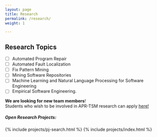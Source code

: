 ```yaml
---
layout: page
title: Research
permalink: /research/
weight: 1

---
```

## Research Topics

- [ ] Automated Program Repair
- [ ] Automated Fault Localization
- [ ] Fix Pattern Mining
- [ ] Mining Software Repositories
- [ ] Machine Learning and Natural Language Processing for Software Engineering
- [ ] Empirical Software Engineering.

<!-- ### **Research**
My research interests lie in the general area of software engineering, with particular emphasis on automated program repair. My work draws on data mining, program analysis, and fault localization and aims to improve the automated program repair agenda towards boosting its adaption by practitioners.


#### Research Interests:
* Automated Program Repair
* Automated Fault Localization
* Fix Pattern Mining
* Mining Software Repositories
* Machine Learning and Natural Language Processing for Software Engineering
* Empirical Software Engineering.


*** -->
 **We are  looking for new team members**! <br>
 Students who wish to be involved in APR-TSM research can apply <a href="https://docs.google.com/forms/d/e/1FAIpQLSeb78YDUNAZC32LCr-WQjvN8iDj7D73c9Oipo_7MypcFLWnlw/viewform?usp=sharing" target="_blank"> here! </a>
 
##### Open Research Projects:
{% include projects/pj-search.html %}
{% include projects/index.html %}



